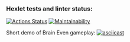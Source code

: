 ### Hexlet tests and linter status:
[![Actions Status](https://github.com/danielvinogradov/fullstack-javascript-project-44/workflows/hexlet-check/badge.svg)](https://github.com/danielvinogradov/fullstack-javascript-project-44/actions)
[![Maintainability](https://api.codeclimate.com/v1/badges/63ebc3e3923ffe2c498b/maintainability)](https://codeclimate.com/github/danielvinogradov/fullstack-javascript-project-44/maintainability)

Short demo of Brain Even gameplay:
[![asciicast](https://asciinema.org/a/7k6r2ln2gZfIf75xAAc5k1e0W.svg)](https://asciinema.org/a/7k6r2ln2gZfIf75xAAc5k1e0W)
